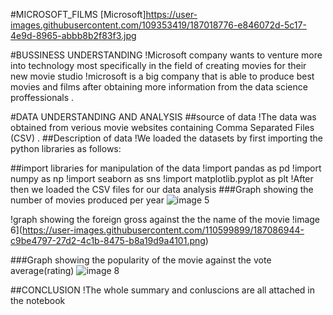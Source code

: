 #MICROSOFT_FILMS
[Microsoft]https://user-images.githubusercontent.com/109353419/187018776-e846072d-5c17-4e9d-8965-abbb8b2f83f3.jpg

#BUSSINESS UNDERSTANDING
!Microsoft company wants to venture more into technology most specifically in the field of creating movies for their new movie studio 
!microsoft is a big company that is able to produce best movies and films after obtaining more information from the data science proffessionals .

#DATA UNDERSTANDING AND ANALYSIS
##source of data
!The data was obtained from verious movie websites containing Comma Separated Files (CSV) .
##Description of data 
!We loaded the datasets by first importing the python libraries as follows:

##import libraries for manipulation of the data
!import pandas as pd
!import numpy as np
!import seaborn as sns
!import matplotlib.pyplot as plt
!After then we loaded the CSV files for our data analysis
###Graph showing the number of movies produced per year
![image 5](https://user-images.githubusercontent.com/110599899/187086876-a7c44e04-5e55-4e1f-9ec4-e3a80468f949.png)

!graph showing the foreign gross against the the name of the movie
!image 6](https://user-images.githubusercontent.com/110599899/187086944-c9be4797-27d2-4c1b-8475-b8a19d9a4101.png)


###Graph showing the popularity of the movie against the vote average(rating)
![image 8](https://user-images.githubusercontent.com/110599899/187087112-7e8d7edf-c4ce-4b9d-bdbd-66679eb8b13b.png)

##CONCLUSION
!The whole summary and conluscions are all attached in the notebook 
